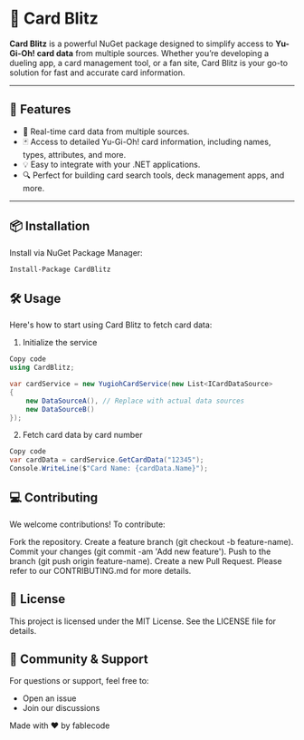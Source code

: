 # 🎴 Card Blitz

**Card Blitz** is a powerful NuGet package designed to simplify access to **Yu-Gi-Oh! card data** from multiple sources. Whether you’re developing a dueling app, a card management tool, or a fan site, Card Blitz is your go-to solution for fast and accurate card information.

---

## 🚀 Features

- 🔄 Real-time card data from multiple sources.
- 🃏 Access to detailed Yu-Gi-Oh! card information, including names, types, attributes, and more.
- 💡 Easy to integrate with your .NET applications.
- 🔍 Perfect for building card search tools, deck management apps, and more.

---

## 📦 Installation

Install via NuGet Package Manager:

```bash
Install-Package CardBlitz
```

## 🛠️ Usage
Here's how to start using Card Blitz to fetch card data:
1. Initialize the service
```csharp
Copy code
using CardBlitz;

var cardService = new YugiohCardService(new List<ICardDataSource>
{
    new DataSourceA(), // Replace with actual data sources
    new DataSourceB()
});
```
2. Fetch card data by card number
```csharp
Copy code
var cardData = cardService.GetCardData("12345");
Console.WriteLine($"Card Name: {cardData.Name}");
```
## 💻 Contributing
We welcome contributions! To contribute:

Fork the repository.
Create a feature branch (git checkout -b feature-name).
Commit your changes (git commit -am 'Add new feature').
Push to the branch (git push origin feature-name).
Create a new Pull Request.
Please refer to our CONTRIBUTING.md for more details.

## 📄 License
This project is licensed under the MIT License. See the LICENSE file for details.

## 👥 Community & Support
For questions or support, feel free to:
- Open an issue
- Join our discussions

Made with ❤️ by fablecode
